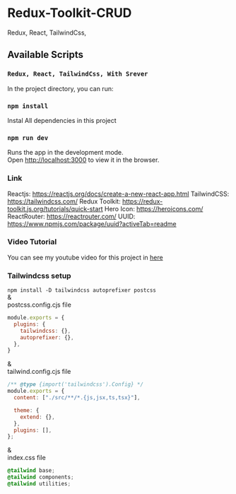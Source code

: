 # Redux-Toolkit-CRUD
Redux, React, TailwindCss, 

## Available Scripts
### `Redux, React, TailwindCss, With Srever`  
In the project directory, you can run:

### `npm install`

Instal All dependencies in this project

### `npm run dev`

Runs the app in the development mode.<br />
Open [http://localhost:3000](http://localhost:3000) to view it in the browser.

### Link

Reactjs: https://reactjs.org/docs/create-a-new-react-app.html
TailwindCSS: https://tailwindcss.com/
Redux Toolkit: https://redux-toolkit.js.org/tutorials/quick-start
Hero Icon: https://heroicons.com/
ReactRouter: https://reactrouter.com/
UUID: https://www.npmjs.com/package/uuid?activeTab=readme


### Video Tutorial

You can see my youtube video for this project in [here](https://youtu.be/SgnlgEEkqSo)  
### Tailwindcss setup

`npm install -D tailwindcss autoprefixer postcss`  
&  
postcss.config.cjs file
```javascript
module.exports = {
  plugins: {
    tailwindcss: {},
    autoprefixer: {},
  },
}
```
&  
tailwind.config.cjs file
```javascript
/** @type {import('tailwindcss').Config} */
module.exports = {
  content: ["./src/**/*.{js,jsx,ts,tsx}"],

  theme: {
    extend: {},
  },
  plugins: [],
};
```
&  
index.css file  
```css
@tailwind base;
@tailwind components;
@tailwind utilities;
```
